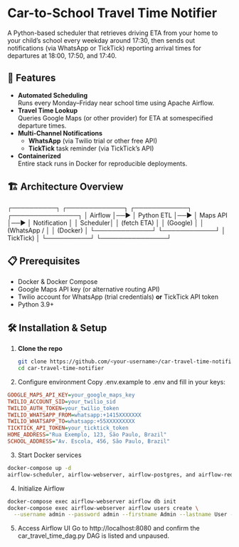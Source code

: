 
# Car-to-School Travel Time Notifier

A Python-based scheduler that retrieves driving ETA from your home to your child’s school every weekday around 17:30, then sends out notifications (via WhatsApp or TickTick) reporting arrival times for departures at 18:00, 17:50, and 17:40.

## 🚀 Features
- **Automated Scheduling**  
  Runs every Monday–Friday near school time using Apache Airflow.
- **Travel Time Lookup**  
  Queries Google Maps (or other provider) for ETA at somespecified departure times.
- **Multi-Channel Notifications**  
  - **WhatsApp** (via Twilio trial or other free API)  
  - **TickTick** task reminder (via TickTick’s API)
- **Containerized**  
  Entire stack runs in Docker for reproducible deployments.

## 🏗️ Architecture Overview
┌──────────┐ ┌─────────────┐ ┌────────────┐ ┌───────────────┐
│ Airflow │──▶ │ Python ETL │──▶ │ Maps API │──▶ │ Notification │
│ Scheduler│ │ (fetch ETA) │ │ (Google) │ │ (WhatsApp / │
│ (Docker) │ └─────────────┘ └────────────┘ │ TickTick) │
└──────────┘ └───────────────┘


## 📋 Prerequisites
- Docker & Docker Compose  
- Google Maps API key (or alternative routing API)  
- Twilio account for WhatsApp (trial credentials) **or** TickTick API token  
- Python 3.9+

## 🛠️ Installation & Setup

1. **Clone the repo**  
   ```bash
   git clone https://github.com/<your-username>/car-travel-time-notifier.git
   cd car-travel-time-notifier

2. Configure environment
Copy .env.example to .env and fill in your keys:

```ini
GOOGLE_MAPS_API_KEY=your_google_maps_key
TWILIO_ACCOUNT_SID=your_twilio_sid
TWILIO_AUTH_TOKEN=your_twilio_token
TWILIO_WHATSAPP_FROM=whatsapp:+1415XXXXXXX
TWILIO_WHATSAPP_TO=whatsapp:+55XXXXXXXXX
TICKTICK_API_TOKEN=your_ticktick_token
HOME_ADDRESS="Rua Exemplo, 123, São Paulo, Brazil"
SCHOOL_ADDRESS="Av. Escola, 456, São Paulo, Brazil"
```
3. Start Docker services

```bash
docker-compose up -d
airflow-scheduler, airflow-webserver, airflow-postgres, and airflow-redis will spin up.
```
4. Initialize Airflow

```bash
docker-compose exec airflow-webserver airflow db init
docker-compose exec airflow-webserver airflow users create \
  --username admin --password admin --firstname Admin --lastname User --role Admin --email you@example.com
```

5. Access Airflow UI
Go to http://localhost:8080 and confirm the car_travel_time_dag.py DAG is listed and unpaused.

